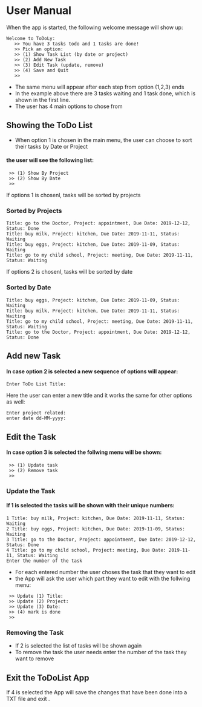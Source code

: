 # User Manual
When the app is started, the following welcome message will show up:

```
Welcome to ToDoLy:
   >> You have 3 tasks todo and 1 tasks are done!
   >> Pick an option:
   >> (1) Show Task List (by date or project)
   >> (2) Add New Task
   >> (3) Edit Task (update, remove)
   >> (4) Save and Quit
   >>
```

*  The same menu will appear after each step from option (1,2,3) ends 
*  In the example above there are 3 tasks waiting and 1 task done, which
is shown in the first line.
*  The user has 4 main options to chose from


## Showing the ToDo List

* When option 1 is chosen in the main menu, the user can choose to
sort their tasks by Date or Project

#### the user will see the following list:
```
 >> (1) Show By Project
 >> (2) Show By Date
 >>
```
If options 1 is chosenl, tasks will be sorted by projects

### Sorted by Projects

```
Title: go to the Doctor, Project: appointment, Due Date: 2019-12-12, Status: Done
Title: buy milk, Project: kitchen, Due Date: 2019-11-11, Status: Waiting
Title: buy eggs, Project: kitchen, Due Date: 2019-11-09, Status: Waiting
Title: go to my child school, Project: meeting, Due Date: 2019-11-11, Status: Waiting
```
If options 2 is chosenl, tasks will be sorted by date

### Sorted by Date

```
Title: buy eggs, Project: kitchen, Due Date: 2019-11-09, Status: Waiting
Title: buy milk, Project: kitchen, Due Date: 2019-11-11, Status: Waiting
Title: go to my child school, Project: meeting, Due Date: 2019-11-11, Status: Waiting
Title: go to the Doctor, Project: appointment, Due Date: 2019-12-12, Status: Done
```
## Add new Task
#### In case option 2 is selected a new sequence of options will appear:
```
Enter ToDo List Title:
```
Here the user can enter a new title and it works the same for other options as well:
```
Enter project related:
enter date dd-MM-yyyy:
```
## Edit the Task
#### In case option 3 is selected the follwing menu will be shown:
```
 >> (1) Update task
 >> (2) Remove task
 >>
```
### Update the Task
#### If 1 is selected the tasks will be shown with their unique numbers:
```
1 Title: buy milk, Project: kitchen, Due Date: 2019-11-11, Status: Waiting
2 Title: buy eggs, Project: kitchen, Due Date: 2019-11-09, Status: Waiting
3 Title: go to the Doctor, Project: appointment, Due Date: 2019-12-12, Status: Done
4 Title: go to my child school, Project: meeting, Due Date: 2019-11-11, Status: Waiting
Enter the number of the task
```
* For each entered number the user choses the task that they want to edit 
* the App will ask the user which part they want to edit with the follwing menu:
```
 >> Update (1) Title:
 >> Update (2) Project:
 >> Update (3) Date:
 >> (4) mark is done
 >> 
```
### Removing the Task
 * If  2  is selected the list of tasks will be shown again 
 * To remove the task the user needs enter the number of the task they want to remove

## Exit the ToDoList App
 If 4 is selected the App will save the changes that have been done into a TXT file and exit .
 
 
